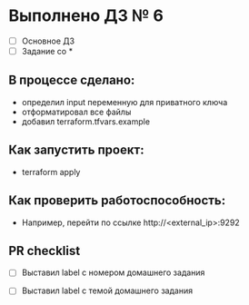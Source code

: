 # Выполнено ДЗ № 6

 - [ ] Основное ДЗ
 - [ ] Задание со *

## В процессе сделано:
 - определил input переменную для приватного ключа
 - отформатировал все файлы
 - добавил terraform.tfvars.example

## Как запустить проект:
 - terraform apply

## Как проверить работоспособность:
 - Например, перейти по ссылке http://<external_ip>:9292

## PR checklist
 - [ ] Выставил label с номером домашнего задания
 - [ ] Выставил label с темой домашнего задания
 